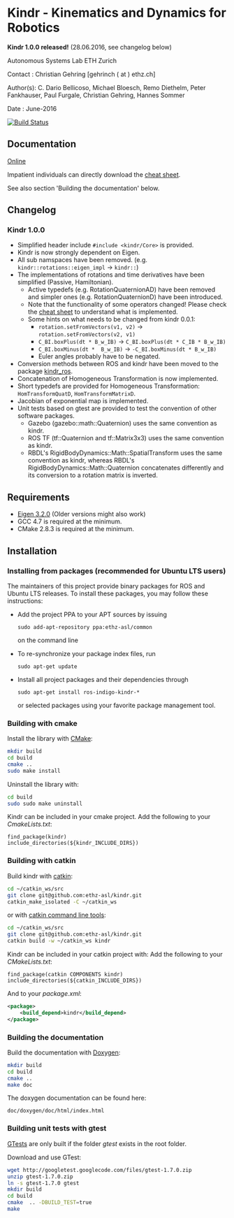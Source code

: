 Kindr - Kinematics and Dynamics for Robotics
=============================================

**Kindr 1.0.0 released!** (28.06.2016, see changelog below)

Autonomous Systems Lab
ETH Zurich

Contact  : Christian Gehring [gehrinch ( at ) ethz.ch]

Author(s): C. Dario Bellicoso, Michael Bloesch, Remo Diethelm, Peter Fankhauser, Paul Furgale, Christian Gehring, Hannes Sommer

Date     : June-2016

[![Build Status](http://129.132.38.183:8080/job/kindr/badge/icon)](http://129.132.38.183:8080/job/kindr/)

## Documentation

[Online](http://ethz-asl-lr.bitbucket.org/kindr)

Impatient individuals can directly download the [cheat sheet](http://ethz-asl-lr.bitbucket.org/kindr/cheatsheet_latest.pdf).

See also section 'Building the documentation' below.

## Changelog

### Kindr 1.0.0 

* Simplified header include `#include <kindr/Core>` is provided.
* Kindr is now strongly dependent on Eigen.
* All sub namspaces have been removed. (e.g. `kindr::rotations::eigen_impl` -> `kindr::`) 
* The implementations of rotations and time derivatives have been simplified (Passive, Hamiltonian).
    - Active typedefs (e.g. RotationQuaternionAD) have been removed and simpler ones (e.g. RotationQuaternionD) have been introduced.
    - Note that the functionality of some operators changed! Please check the [cheat sheet](http://ethz-asl-lr.bitbucket.org/kindr/cheatsheet_latest.pdf) to understand what is implemented.
    - Some hints on what needs to be changed from kindr 0.0.1:
       - `rotation.setFromVectors(v1, v2)` -> `rotation.setFromVectors(v2, v1)`
       - `C_BI.boxPlus(dt * B_w_IB)` -> `C_BI.boxPlus(dt * C_IB * B_w_IB)`
       - `C_BI.boxMinus(dt *  B_w_IB)` ->  `-C_BI.boxMinus(dt * B_w_IB)`
       - Euler angles probably have to be negated.
* Conversion methods between ROS and kindr have been moved to the package [kindr_ros](https://github.com/ethz-asl/kindr_ros).
* Concatenation of Homogeneous Transformation is now implemented. 
* Short typedefs are provided for Homogeneous Transformation: `HomTransformQuatD`, `HomTransformMatrixD`.
* Jacobian of exponential map is implemented.
* Unit tests based on gtest are provided to test the convention of other software packages.
    - Gazebo (gazebo::math::Quaternion) uses the same convention as kindr.
    - ROS TF (tf::Quaternion and tf::Matrix3x3) uses the same convention as kindr.
    - RBDL's RigidBodyDynamics::Math::SpatialTransform uses the same convention as kindr, whereas RBDL's RigidBodyDynamics::Math::Quaternion concatenates differently and its conversion to a rotation matrix is inverted.


## Requirements

* [Eigen 3.2.0](http://eigen.tuxfamily.org) (Older versions might also work)
* GCC 4.7 is required at the minimum.
* CMake 2.8.3 is required at the minimum.

## Installation

### Installing from packages (recommended for Ubuntu LTS users)

The maintainers of this project provide binary packages for ROS and Ubuntu
LTS releases. To install these packages, you may follow these instructions:

* Add the project PPA to your APT sources by issuing 

  ```
  sudo add-apt-repository ppa:ethz-asl/common
  ```

  on the command line

* To re-synchronize your package index files, run

  ```
  sudo apt-get update
  ```

* Install all project packages and their dependencies through

  ```
  sudo apt-get install ros-indigo-kindr-*
  ```

  or selected packages using your favorite package management tool.

### Building with cmake

Install the library with [CMake](www.cmake.org):

```bash
mkdir build
cd build
cmake ..
sudo make install
```

Uninstall the library with:

```bash
cd build
sudo sudo make uninstall
```

Kindr can be included in your cmake project.
Add the following to your *CmakeLists.txt*:

```
find_package(kindr) 
include_directories(${kindr_INCLUDE_DIRS}) 
```

### Building with catkin

Build kindr with [catkin](wiki.ros.org/catkin):

```bash
cd ~/catkin_ws/src
git clone git@github.com:ethz-asl/kindr.git
catkin_make_isolated -C ~/catkin_ws
```

or with [catkin command line tools](http://catkin-tools.readthedocs.org):

```bash
cd ~/catkin_ws/src
git clone git@github.com:ethz-asl/kindr.git
catkin build -w ~/catkin_ws kindr
```

Kindr can be included in your catkin project with:
Add the following to your *CMakeLists.txt*:
```
find_package(catkin COMPONENTS kindr) 
include_directories(${catkin_INCLUDE_DIRS}) 
```

And to your *package.xml*:

```xml
<package>
	<build_depend>kindr</build_depend>
</package>
```


### Building the documentation

Build the documentation with [Doxygen](www.doxygen.org):
```bash
mkdir build
cd build
cmake ..
make doc
```

The doxygen documentation can be found here:

```
doc/doxygen/doc/html/index.html
```

### Building unit tests with gtest

[GTests](https://code.google.com/p/googletest/) are only built if the folder *gtest* exists in the root folder.

Download and use GTest:

```bash
wget http://googletest.googlecode.com/files/gtest-1.7.0.zip
unzip gtest-1.7.0.zip
ln -s gtest-1.7.0 gtest
mkdir build
cd build
cmake  .. -DBUILD_TEST=true
make
```
